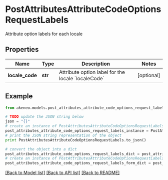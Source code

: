 # PostAttributesAttributeCodeOptionsRequestLabels

Attribute option labels for each locale

## Properties
Name | Type | Description | Notes
------------ | ------------- | ------------- | -------------
**locale_code** | **str** | Attribute option label for the locale &#x60;localeCode&#x60; | [optional] 

## Example

```python
from akeneo.models.post_attributes_attribute_code_options_request_labels import PostAttributesAttributeCodeOptionsRequestLabels

# TODO update the JSON string below
json = "{}"
# create an instance of PostAttributesAttributeCodeOptionsRequestLabels from a JSON string
post_attributes_attribute_code_options_request_labels_instance = PostAttributesAttributeCodeOptionsRequestLabels.from_json(json)
# print the JSON string representation of the object
print PostAttributesAttributeCodeOptionsRequestLabels.to_json()

# convert the object into a dict
post_attributes_attribute_code_options_request_labels_dict = post_attributes_attribute_code_options_request_labels_instance.to_dict()
# create an instance of PostAttributesAttributeCodeOptionsRequestLabels from a dict
post_attributes_attribute_code_options_request_labels_form_dict = post_attributes_attribute_code_options_request_labels.from_dict(post_attributes_attribute_code_options_request_labels_dict)
```
[[Back to Model list]](../README.md#documentation-for-models) [[Back to API list]](../README.md#documentation-for-api-endpoints) [[Back to README]](../README.md)


